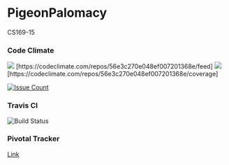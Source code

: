 # PigeonPalomacy
CS169-15

### Code Climate
<img src="https://codeclimate.com/repos/56e3c270e048ef007201368e/badges/2078f5c947142616f41d/gpa.svg" />
[https://codeclimate.com/repos/56e3c270e048ef007201368e/feed]
<img src="https://codeclimate.com/repos/56e3c270e048ef007201368e/badges/2078f5c947142616f41d/coverage.svg" />
[https://codeclimate.com/repos/56e3c270e048ef007201368e/coverage]

[![Issue Count](https://codeclimate.com/github/bicro/PigeonPalomacy/badges/issue_count.svg)](https://codeclimate.com/github/bicro/PigeonPalomacy)

### Travis CI
![Build Status](https://travis-ci.org/bicro/PigeonPalomacy.svg?branch=dev)

### Pivotal Tracker
[Link](https://www.pivotaltracker.com/n/projects/1546011)